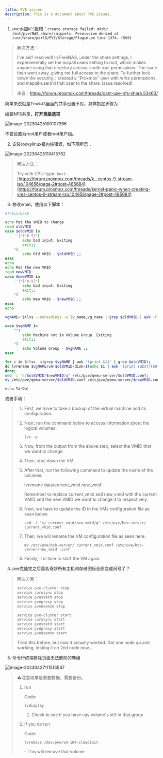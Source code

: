 ```yaml
---
title: PVE issues
description: This is a document about PVE issues.
---
```


1. pve添加`NFS`报错：`create storage failed: mkdir /mnt/pve/NAS_share/snippets: Permission denied at /usr/share/perl5/PVE/Storage/Plugin.pm line 1374. (500)`

> 解决方法：
>
> I've self-resolved! In FreeNAS, under the share settings, I experimentally set the mapall users setting to root, which makes anyone using that directory access it with root permissions. The issue then went away, giving me full access to the share. To further lock down the security, I created a "Proxmox" user with write permissions, and mapall-users'd that user to the share. Issue resolved!
>
> 
>
> 来自：https://forum.proxmox.com/threads/cant-use-nfs-share.53463/

简单来说就是`TrueNAS`里面的共享设置不对，具体指定步骤为：

编辑NFS共享，**打开高级选项**

![image-20230425100107366](https://cdn.agou-ops.cn/others/image-20230425100107366.png)

不要设置为root用户或者root用户组。

2. 安装rockylinux报内核错误，如下图所示：

![image-20230425110415762](https://cdn.agou-ops.cn/others/image-20230425110415762.png)

> 解决方法：
>
> Try with CPU-type: `host`:
> [https://forum.proxmox.com/threads/k...centos-9-stream-iso.104656/page-2#post-485684](https://forum.proxmox.com/threads/kernel-panic-when-creating-vms-centos-9-stream-iso.104656/page-2#post-485684)

3. 修改vmid，使用以下脚本：

```bash
#!/bin/bash

echo Put the VMID to change
read oldVMID
case $oldVMID in
    ''|*[!0-9]*)
        echo bad input. Exiting
        exit;;
    *)
        echo Old VMID - $oldVMID ;;
esac
echo
echo Put the new VMID
read newVMID
case $newVMID in
    ''|*[!0-9]*)
        echo bad input. Exiting
        exit;;
    *)
        echo New VMID - $newVMID ;;
esac
echo

vgNAME="$(lvs --noheadings -o lv_name,vg_name | grep $oldVMID | awk -F ' ' '{print $2}' | uniq -d)"

case $vgNAME in
    "")
        echo Machine not in Volume Group. Exiting
        exit;;
    *)
        echo Volume Group - $vgNAME ;;
esac

for i in $(lvs -a|grep $vgNAME | awk '{print $1}' | grep $oldVMID);
do lvrename $vgNAME/vm-$oldVMID-disk-$(echo $i | awk '{print substr($0,length,1)}') vm-$newVMID-disk-$(echo $i | awk '{print substr($0,length,1)}');
done;
sed -i "s/$oldVMID/$newVMID/g" /etc/pve/qemu-server/$oldVMID.conf;
mv /etc/pve/qemu-server/$oldVMID.conf /etc/pve/qemu-server/$newVMID.conf;

echo Ta-Da!
```

或者手动：

> 1. First, we have to take a backup of the virtual machine and its configuration.
>
>     
>
> 2. Next, run the command below to access information about the logical volumes:
>
>     
>
>     `lvs -a`
>
>     
>
> 3. Now, from the output from the above step, select the VMID that we want to change.
>
>     
>
> 4. Then, shut down the VM.
>
>     
>
> 5. After that, run the following command to update the name of the volumes:
>
>     
>
>     lvrename data/current_vmid new_vmid`
>
>     
>
>     Remember to replace current_vmid and new_vmid with the current VMID and the new VMID we want to change it to respectively.
>
>     
>
> 6. Next, we have to update the ID in the VMs configuration file as seen below:
>
>     
>
>     `sed -i "s/ current_vmid/new_vmid/g" /etc/pve/bob-server/ current_vmid.conf`
>
>     
>
> 7. Then, we will rename the VM configuration file as seen here:
>
>     
>
>     `mv /etc/pve/bob-server/ current_vmid.conf /etc/pve/bob-server/new_vmid .conf`
>
>     
>
> 8. Finally, it is time to start the VM again.

4. pve克隆完之后莫名奇妙所有主机和存储图标全部变成问号了？

>解决方案：
>
>```bash
>service pve-cluster stop
>service corosync stop
>service pvestatd stop
>service pveproxy stop
>service pvedaemon stop
>
>service pve-cluster start
>service corosync start
>service pvestatd start
>service pveproxy start
>service pvedaemon start
>```
>
>Tried this before, but now it actually worked. Got one node up and working, testing it on 2nd node now...

5. 命令行终端移除页面无法删除的卷组

![image-20230427111513547](https://cdn.agou-ops.cn/others/image-20230427111513547.png)

> :warning:注意如果是重要数据，需要备份。
>
> 1. run
>
>     Code:
>
>     ```
>     lvdisplay
>     ```
>
>     1. Check to see if you have nay volume's still in that group
>
> 2. If you do run
>
>     Code:
>
>     ```
>     lvremove /dev/pve/vm-104-cloudinit
>     ```
>
>     \- This will remove that volume
